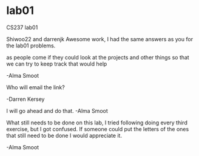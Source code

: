 
# lab01
CS237 lab01

Shiwoo22 and darrenjk Awesome work, I had the same answers as you for the lab01 problems.

as people come if they could look at the projects and other things so that we can try to keep track that would help

-Alma Smoot



Who will email the link?

-Darren Kersey

I will go ahead and do that.
-Alma Smoot

What still needs to be done on this lab, I tried following doing every third exercise, but I got confused.
If someone could put the letters of the ones that still need to be done I would appreciate it.

-Alma Smoot
